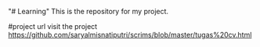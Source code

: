 "# Learning" 
This is the repository for my project.

#project url
visit the project https://github.com/saryalmisnatiputri/scrims/blob/master/tugas%20cv.html

